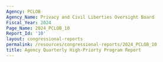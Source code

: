 ```yaml
---
Agency: PCLOB
Agency_Name: Privacy and Civil Liberties Oversight Board
Fiscal_Year: 2024
Page_Name: 2024_PCLOB_10
Report_Id: '10'
layout: congressional-reports
permalink: /resources/congressional-reports/2024_PCLOB_10
title: Agency Quarterly High-Priorty Program Report
---
```


